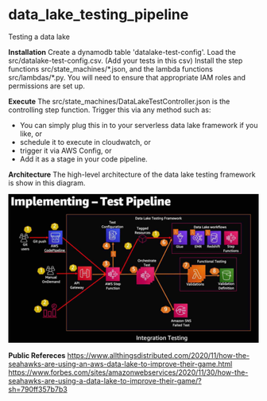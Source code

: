 # data_lake_testing_pipeline
Testing a data lake

**Installation**
Create a dynamodb table 'datalake-test-config'. Load the src/datalake-test-config.csv. (Add your tests in this csv)
Install the step functions src/state_machines/\*.json, and the lambda functions src/lambdas/\*.py. You will need to ensure that appropriate IAM roles and permissions are set up.

**Execute**
The src/state_machines/DataLakeTestController.json is the controlling step function. Trigger this via any method such as:
- You can simply plug this in to your serverless data lake framework if you like, or
- schedule it to execute in cloudwatch, or
- trigger it via AWS Config, or
- Add it as a stage in your code pipeline.

**Architecture**
The high-level architecture of the data lake testing framework is show in this diagram.

![Architecture](docs/DataLakeTestingArchitecture.jpg)

**Public Refereces**
https://www.allthingsdistributed.com/2020/11/how-the-seahawks-are-using-an-aws-data-lake-to-improve-their-game.html
https://www.forbes.com/sites/amazonwebservices/2020/11/30/how-the-seahawks-are-using-a-data-lake-to-improve-their-game/?sh=790ff357b7b3

